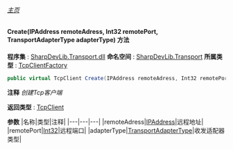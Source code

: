 ###### [主页](./Index.md "主页")
#### Create(IPAddress remoteAdress, Int32 remotePort, TransportAdapterType adapterType) 方法
**程序集** : [SharpDevLib.Transport.dll](./SharpDevLib.Transport.assembly.md "SharpDevLib.Transport.dll")
**命名空间** : [SharpDevLib.Transport](./SharpDevLib.Transport.namespace.md "SharpDevLib.Transport")
**所属类型** : [TcpClientFactory](./SharpDevLib.Transport.TcpClientFactory.md "TcpClientFactory")
``` csharp
public virtual TcpClient Create(IPAddress remoteAdress, Int32 remotePort, TransportAdapterType adapterType)
```
**注释**
*创建Tcp客户端*

**返回类型** : [TcpClient](./SharpDevLib.Transport.TcpClient.md "TcpClient")

**参数**
|名称|类型|注释|
|---|---|---|
|remoteAdress|[IPAddress](https://learn.microsoft.com/en-us/dotnet/api/system.net.ipaddress "IPAddress")|远程地址|
|remotePort|[Int32](https://learn.microsoft.com/en-us/dotnet/api/system.int32 "Int32")|远程端口|
|adapterType|[TransportAdapterType](./SharpDevLib.Transport.TransportAdapterType.md "TransportAdapterType")|收发适配器类型|

